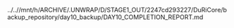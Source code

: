 ../..//mnt/h/ARCHIVE/.UNWRAP/D/STAGE1_OUT/2247cd293227/DuRiCore/backup_repository/day10_backup/DAY10_COMPLETION_REPORT.md
